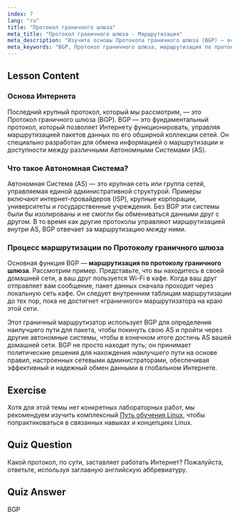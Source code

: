 ```yaml
---
index: 7
lang: "ru"
title: "Протокол граничного шлюза"
meta_title: "Протокол граничного шлюза - Маршрутизация"
meta_description: "Изучите основы Протокола граничного шлюза (BGP) — основного протокола, обеспечивающего маршрутизацию в Интернете. Узнайте, как BGP облегчает связь между автономными системами и принципы маршрутизации по протоколу граничного шлюза."
meta_keywords: "BGP, Протокол граничного шлюза, маршрутизация по протоколу граничного шлюза, маршрутизация в Интернете, автономные системы, сетевые технологии Linux, учебник по BGP, сетевые протоколы"
---
```


## Lesson Content

### Основа Интернета

Последний крупный протокол, который мы рассмотрим, — это Протокол граничного шлюза (BGP). BGP — это фундаментальный протокол, который позволяет Интернету функционировать, управляя маршрутизацией пакетов данных по его обширной коллекции сетей. Он специально разработан для обмена информацией о маршрутизации и доступности между различными Автономными Системами (AS).

### Что такое Автономная Система?

Автономная Система (AS) — это крупная сеть или группа сетей, управляемая единой административной структурой. Примеры включают интернет-провайдеров (ISP), крупные корпорации, университеты и государственные учреждения. Без BGP эти системы были бы изолированы и не смогли бы обмениваться данными друг с другом. В то время как другие протоколы управляют маршрутизацией _внутри_ AS, BGP отвечает за маршрутизацию _между_ ними.

### Процесс маршрутизации по Протоколу граничного шлюза

Основная функция BGP — **маршрутизация по протоколу граничного шлюза**. Рассмотрим пример. Представьте, что вы находитесь в своей домашней сети, а ваш друг пользуется Wi-Fi в кафе. Когда ваш друг отправляет вам сообщение, пакет данных сначала проходит через локальную сеть кафе. Он следует внутренним таблицам маршрутизации до тех пор, пока не достигнет «граничного» маршрутизатора на краю этой сети.

Этот граничный маршрутизатор использует BGP для определения наилучшего пути для пакета, чтобы покинуть свою AS и пройти через другие автономные системы, чтобы в конечном итоге достичь AS вашей домашней сети. BGP не просто находит путь; он принимает политические решения для нахождения _наилучшего_ пути на основе правил, настроенных сетевыми администраторами, обеспечивая эффективный и надежный обмен данными в глобальном Интернете.

## Exercise

Хотя для этой темы нет конкретных лабораторных работ, мы рекомендуем изучить комплексный [Путь обучения Linux](https://labex.io/ru/learn/linux), чтобы попрактиковаться в связанных навыках и концепциях Linux.

## Quiz Question

Какой протокол, по сути, заставляет работать Интернет? Пожалуйста, ответьте, используя заглавную английскую аббревиатуру.

## Quiz Answer

BGP
